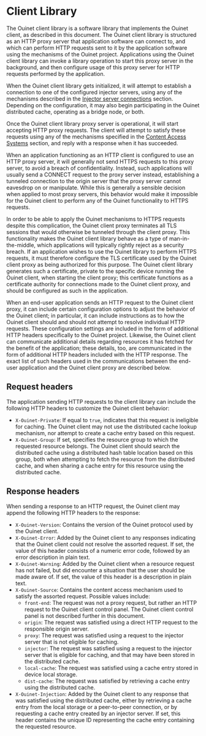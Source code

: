 # Client Library

The Ouinet client library is a software library that implements the Ouinet client, as described in this document. The Ouinet client library is structured as an HTTP proxy server that application software can connect to, and which can perform HTTP requests sent to it by the application software using the mechanisms of the Ouinet project. Applications using the Ouinet client library can invoke a library operation to start this proxy server in the background, and then configure usage of this proxy server for HTTP requests performed by the application.

When the Ouinet client library gets initialized, it will attempt to establish a connection to one of the configured injector servers, using any of the mechanisms described in the [Injector server connections](#injector-server-connections) section. Depending on the configuration, it may also begin participating in the Ouinet distributed cache, operating as a bridge node, or both.

Once the Ouinet client library proxy server is operational, it will start accepting HTTP proxy requests. The client will attempt to satisfy these requests using any of the mechanisms specified in the [Content Access Systems](#content-access-systems) section, and reply with a response when it has succeeded.

When an application functioning as an HTTP client is configured to use an HTTP proxy server, it will generally not send HTTPS requests to this proxy server, to avoid a breach of confidentiality. Instead, such applications will usually send a CONNECT request to the proxy server instead, establishing a tunneled connection to the origin server that the proxy server cannot eavesdrop on or manipulate. While this is generally a sensible decision when applied to most proxy servers, this behavior would make it impossible for the Ouinet client to perform any of the Ouinet functionality to HTTPS requests.

In order to be able to apply the Ouinet mechanisms to HTTPS requests despite this complication, the Ouinet client proxy terminates all TLS sessions that would otherwise be tunneled through the client proxy. This functionality makes the Ouinet client library behave as a type of man-in-the-middle, which applications will typically rightly reject as a security breach. If an application wishes to use the Ouinet library to perform HTTPS requests, it must therefore configure the TLS certificate used by the Ouinet client proxy as being authorized for this purpose. The Ouinet client library generates such a certificate, private to the specific device running the Ouinet client, when starting the client proxy; this certificate functions as a certificate authority for connections made to the Ouinet client proxy, and should be configured as such in the application.

When an end-user application sends an HTTP request to the Ouinet client proxy, it can include certain configuration options to adjust the behavior of the Ouinet client; in particular, it can include instructions as to how the Ouinet client should and should not attempt to resolve individual HTTP requests. These configuration settings are included in the form of additional HTTP headers specifically to the Ouinet project. Likewise, the Ouinet client can communicate additional details regarding resources it has fetched for the benefit of the application; these details, too, are communicated in the form of additional HTTP headers included with the HTTP response. The exact list of such headers used in the communications between the end-user application and the Ouinet client proxy are described below.


## Request headers

The application sending HTTP requests to the client library can include the following HTTP headers to customize the Ouinet client behavior:

* `X-Ouinet-Private`: If equal to `true`, indicates that this request is ineligible for caching. The Ouinet client may not use the distributed cache lookup mechanism, nor attempt to create a cache entry based on this request.
* `X-Ouinet-Group`: If set, specifies the resource group to which the requested resource belongs. The Ouinet client should search the distributed cache using a distributed hash table location based on this group, both when attempting to fetch the resource from the distributed cache, and when sharing a cache entry for this resource using the distributed cache.

## Response headers

When sending a response to an HTTP request, the Ouinet client may append the following HTTP headers to the response:

* `X-Ouinet-Version`: Contains the version of the Ouinet protocol used by the Ouinet client.
* `X-Ouinet-Error`: Added by the Ouinet client to any responses indicating that the Ouinet client could not resolve the assorted request. If set, the value of this header consists of a numeric error code, followed by an error description in plain text.
* `X-Ouinet-Warning`: Added by the Ouinet client when a resource request has not failed, but did encounter a situation that the user should be made aware of. If set, the value of this header is a description in plain text.
* `X-Ouinet-Source`: Contains the content access mechanism used to satisfy the assorted request. Possible values include:
  * `front-end`: The request was not a proxy request, but rather an HTTP request to the Ouinet client control panel. The Ouinet client control panel is not described further in this document.
  * `origin`: The request was satisfied using a direct HTTP request to the responsible origin server.
  * `proxy`: The request was satisfied using a request to the injector server that is not eligible for caching.
  * `injector`: The request was satisfied using a request to the injector server that is eligible for caching, and that may have been stored in the distributed cache.
  * `local-cache`: The request was satisfied using a cache entry stored in device local storage.
  * `dist-cache`: The request was satisfied by retrieving a cache entry using the distributed cache.
* `X-Ouinet-Injection`: Added by the Ouinet client to any response that was satisfied using the distributed cache, either by retrieving a cache entry from the local storage or a peer-to-peer connection, or by requesting a cache entry created by an injector server. If set, this header contains the unique ID representing the cache entry containing the requested resource.
